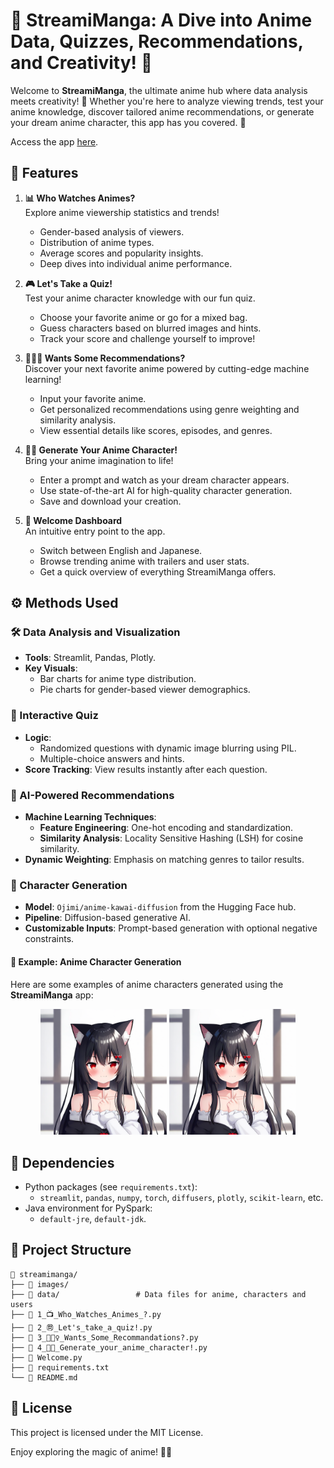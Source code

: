# 🎥 StreamiManga: A Dive into Anime Data, Quizzes, Recommendations, and Creativity! 🎌

Welcome to **StreamiManga**, the ultimate anime hub where data analysis meets creativity! 🚀 Whether you're here to analyze viewing trends, test your anime knowledge, discover tailored anime recommendations, or generate your dream anime character, this app has you covered. 🌟

Access the app [here](https://streamimanga.streamlit.app/).

## 🌟 Features

1. **📊 Who Watches Animes?**  
   Explore anime viewership statistics and trends!  
   - Gender-based analysis of viewers.  
   - Distribution of anime types.  
   - Average scores and popularity insights.  
   - Deep dives into individual anime performance.

2. **🎮 Let's Take a Quiz!**  
   Test your anime character knowledge with our fun quiz.  
   - Choose your favorite anime or go for a mixed bag.  
   - Guess characters based on blurred images and hints.  
   - Track your score and challenge yourself to improve!

3. **🙋🏻‍♀️ Wants Some Recommendations?**  
   Discover your next favorite anime powered by cutting-edge machine learning!  
   - Input your favorite anime.  
   - Get personalized recommendations using genre weighting and similarity analysis.  
   - View essential details like scores, episodes, and genres.

4. **🧚🏼 Generate Your Anime Character!**  
   Bring your anime imagination to life!  
   - Enter a prompt and watch as your dream character appears.  
   - Use state-of-the-art AI for high-quality character generation.  
   - Save and download your creation.

5. **👋 Welcome Dashboard**  
   An intuitive entry point to the app.  
   - Switch between English and Japanese.  
   - Browse trending anime with trailers and user stats.  
   - Get a quick overview of everything StreamiManga offers.


## ⚙️ Methods Used

### 🛠️ Data Analysis and Visualization  
- **Tools**: Streamlit, Pandas, Plotly.  
- **Key Visuals**:  
  - Bar charts for anime type distribution.  
  - Pie charts for gender-based viewer demographics.  

### 🎲 Interactive Quiz  
- **Logic**:  
  - Randomized questions with dynamic image blurring using PIL.  
  - Multiple-choice answers and hints.  
- **Score Tracking**: View results instantly after each question.

### 🔮 AI-Powered Recommendations  
- **Machine Learning Techniques**:  
  - **Feature Engineering**: One-hot encoding and standardization.  
  - **Similarity Analysis**: Locality Sensitive Hashing (LSH) for cosine similarity.  
- **Dynamic Weighting**: Emphasis on matching genres to tailor results.

### 🎨 Character Generation  
- **Model**: `Ojimi/anime-kawai-diffusion` from the Hugging Face hub.  
- **Pipeline**: Diffusion-based generative AI.  
- **Customizable Inputs**: Prompt-based generation with optional negative constraints.

#### 🎨 Example: Anime Character Generation

Here are some examples of anime characters generated using the **StreamiManga** app:

<p align="center">
  <img src="images/generated_image.png" alt="Anime Character 1" width="40%">
  <img src="images/generated_image.png" alt="Anime Character 2" width="40%">
</p>

## 🧩 Dependencies

- Python packages (see `requirements.txt`):
  - `streamlit`, `pandas`, `numpy`, `torch`, `diffusers`, `plotly`, `scikit-learn`, etc.
- Java environment for PySpark:
  - `default-jre`, `default-jdk`.


## 📂 Project Structure

```
📂 streamimanga/
├── 📁 images/ 
├── 📁 data/                 # Data files for anime, characters and users
├── 📄 1_📺_Who_Watches_Animes_?.py
├── 📄 2_㉄_Let's_take_a_quiz!.py
├── 📄 3_🙋🏻‍♀️_Wants_Some_Recommandations?.py
├── 📄 4_🧚🏼_Generate_your_anime_character!.py
├── 📄 Welcome.py
├── 📄 requirements.txt
└── 📄 README.md
```

## 📜 License

This project is licensed under the MIT License.

Enjoy exploring the magic of anime! 💖✨  
